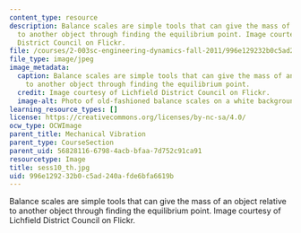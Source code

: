 ```yaml
---
content_type: resource
description: Balance scales are simple tools that can give the mass of an object relative
  to another object through finding the equilibrium point. Image courtesy of Lichfield
  District Council on Flickr.
file: /courses/2-003sc-engineering-dynamics-fall-2011/996e129232b0c5ad240afde6bfa6619b_sess10_th.jpg
file_type: image/jpeg
image_metadata:
  caption: Balance scales are simple tools that can give the mass of an object relative
    to another object through finding the equilibrium point.
  credit: Image courtesy of Lichfield District Council on Flickr.
  image-alt: Photo of old-fashioned balance scales on a white background.
learning_resource_types: []
license: https://creativecommons.org/licenses/by-nc-sa/4.0/
ocw_type: OCWImage
parent_title: Mechanical Vibration
parent_type: CourseSection
parent_uid: 56828116-6798-4acb-bfaa-7d752c91ca91
resourcetype: Image
title: sess10_th.jpg
uid: 996e1292-32b0-c5ad-240a-fde6bfa6619b
---
```

Balance scales are simple tools that can give the mass of an object relative to another object through finding the equilibrium point. Image courtesy of Lichfield District Council on Flickr.